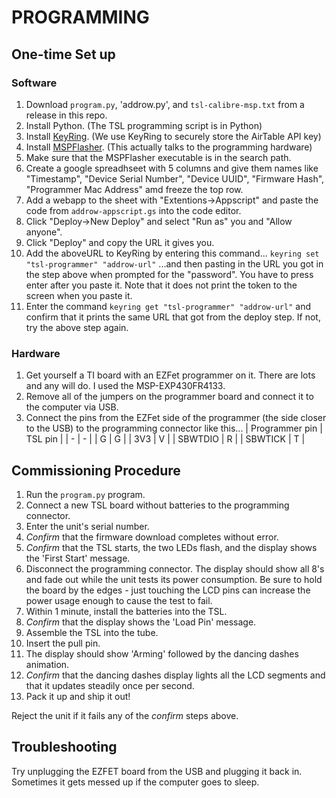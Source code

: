 # PROGRAMMING

## One-time Set up

### Software
 1. Download `program.py`, 'addrow.py', and `tsl-calibre-msp.txt` from a release in this repo.
 2. Install Python. (The TSL programming script is in Python)
 3. Install [KeyRing](https://pypi.org/project/keyring/). (We use KeyRing to securely store the AirTable API key)
 4. Install [MSPFlasher](https://www.ti.com/tool/MSP430-FLASHER). (This actually talks to the programming hardware)
 5. Make sure that the MSPFlasher executable is in the search path.
 6. Create a google spreadhseet with 5 columns and give them names like "Timestamp",	"Device Serial Number",	"Device UUID",	"Firmware Hash",	"Programmer Mac Address" amd freeze the top row.
 7. Add a webapp to the sheet with "Extentions->Appscript" and paste the code from `addrow-appscript.gs` into the code editor.
 8. Click "Deploy->New Deploy" and select "Run as" you and "Allow anyone".
 9. Click "Deploy" and copy the URL it gives you. 
 7. Add the aboveURL  to KeyRing by entering this command...
     `keyring set "tsl-programmer" "addrow-url"`
      ...and then pasting in the URL you got in the step above when prompted for the "password". You have to press enter after 
     you paste it. Note that it does not print the token to the screen when you paste it.
 8. Enter the command `keyring get "tsl-programmer" "addrow-url"` and confirm that it prints the same URL that got from the deploy step. If not, try the above step again. 
 
### Hardware
1. Get yourself a TI board with an EZFet programmer on it. There are lots and any will do. I used the MSP-EXP430FR4133.
2. Remove all of the jumpers on the programmer board and connect it to the computer via USB.
3. Connect the pins from the EZFet side of the programmer (the side closer to the USB) to the programming connector like this...
    | Programmer pin | TSL pin |
    | - | - | 
    | G | G |
    | 3V3 | V |
    | SBWTDIO | R | 
    | SBWTICK | T |

## Commissioning Procedure
1. Run the `program.py` program.
1. Connect a new TSL board without batteries to the programming connector.
2. Enter the unit's serial number. 
2. _Confirm_ that the firmware download completes without error.
3. _Confirm_ that the TSL starts, the two LEDs flash, and the display shows the 'First Start' message.
4. Disconnect the programming connector. The display should show all 8's and fade out while the unit tests its power consumption. Be sure to hold the board by the edges - just touching the LCD pins can increase the power usage enough to cause the test to fail. 
5. Within 1 minute, install the batteries into the TSL.
6. _Confirm_ that the display shows the 'Load Pin' message.
7. Assemble the TSL into the tube.
8. Insert the pull pin.
9. The display should show 'Arming' followed by the dancing dashes animation.
9. _Confirm_ that the dancing dashes display lights all the LCD segments and that it updates steadily once per second. 
10. Pack it up and ship it out!

Reject the unit if it fails any of the _confirm_ steps above.

## Troubleshooting

Try unplugging the EZFET board from the USB and plugging it back in. Sometimes it gets messed up if the computer goes to sleep.
